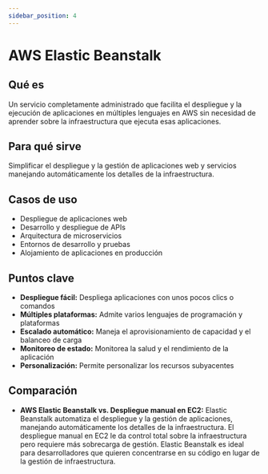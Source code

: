 ```yaml
---
sidebar_position: 4
---
```


# AWS Elastic Beanstalk

## Qué es
Un servicio completamente administrado que facilita el despliegue y la ejecución de aplicaciones en múltiples lenguajes en AWS sin necesidad de aprender sobre la infraestructura que ejecuta esas aplicaciones.

## Para qué sirve
Simplificar el despliegue y la gestión de aplicaciones web y servicios manejando automáticamente los detalles de la infraestructura.

## Casos de uso
- Despliegue de aplicaciones web
- Desarrollo y despliegue de APIs
- Arquitectura de microservicios
- Entornos de desarrollo y pruebas
- Alojamiento de aplicaciones en producción

## Puntos clave
- **Despliegue fácil:** Despliega aplicaciones con unos pocos clics o comandos
- **Múltiples plataformas:** Admite varios lenguajes de programación y plataformas
- **Escalado automático:** Maneja el aprovisionamiento de capacidad y el balanceo de carga
- **Monitoreo de estado:** Monitorea la salud y el rendimiento de la aplicación
- **Personalización:** Permite personalizar los recursos subyacentes

## Comparación
- **AWS Elastic Beanstalk vs. Despliegue manual en EC2:** Elastic Beanstalk automatiza el despliegue y la gestión de aplicaciones, manejando automáticamente los detalles de la infraestructura. El despliegue manual en EC2 le da control total sobre la infraestructura pero requiere más sobrecarga de gestión. Elastic Beanstalk es ideal para desarrolladores que quieren concentrarse en su código en lugar de la gestión de infraestructura. 
